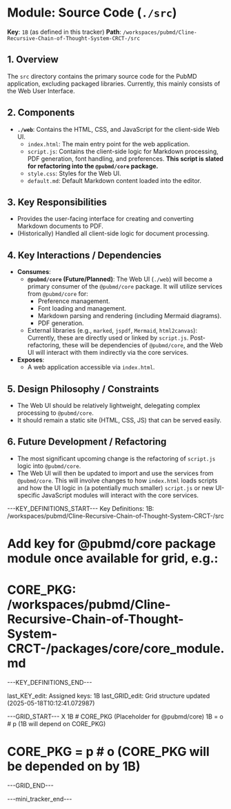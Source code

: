 # Module: Source Code (`./src`)

**Key**: `1B` (as defined in this tracker)
**Path**: `/workspaces/pubmd/Cline-Recursive-Chain-of-Thought-System-CRCT-/src`

## 1. Overview
The `src` directory contains the primary source code for the PubMD application, excluding packaged libraries. Currently, this mainly consists of the Web User Interface.

## 2. Components
*   **`./web`**: Contains the HTML, CSS, and JavaScript for the client-side Web UI.
    *   `index.html`: The main entry point for the web application.
    *   `script.js`: Contains the client-side logic for Markdown processing, PDF generation, font handling, and preferences. **This script is slated for refactoring into the `@pubmd/core` package.**
    *   `style.css`: Styles for the Web UI.
    *   `default.md`: Default Markdown content loaded into the editor.

## 3. Key Responsibilities
*   Provides the user-facing interface for creating and converting Markdown documents to PDF.
*   (Historically) Handled all client-side logic for document processing.

## 4. Key Interactions / Dependencies
*   **Consumes**:
    *   **`@pubmd/core` (Future/Planned)**: The Web UI (`./web`) will become a primary consumer of the `@pubmd/core` package. It will utilize services from `@pubmd/core` for:
        *   Preference management.
        *   Font loading and management.
        *   Markdown parsing and rendering (including Mermaid diagrams).
        *   PDF generation.
    *   External libraries (e.g., `marked`, `jspdf`, `Mermaid`, `html2canvas`): Currently, these are directly used or linked by `script.js`. Post-refactoring, these will be dependencies of `@pubmd/core`, and the Web UI will interact with them indirectly via the core services.
*   **Exposes**:
    *   A web application accessible via `index.html`.

## 5. Design Philosophy / Constraints
*   The Web UI should be relatively lightweight, delegating complex processing to `@pubmd/core`.
*   It should remain a static site (HTML, CSS, JS) that can be served easily.

## 6. Future Development / Refactoring
*   The most significant upcoming change is the refactoring of `script.js` logic into `@pubmd/core`.
*   The Web UI will then be updated to import and use the services from `@pubmd/core`. This will involve changes to how `index.html` loads scripts and how the UI logic in (a potentially much smaller) `script.js` or new UI-specific JavaScript modules will interact with the core services.

---KEY_DEFINITIONS_START---
Key Definitions:
1B: /workspaces/pubmd/Cline-Recursive-Chain-of-Thought-System-CRCT-/src
# Add key for @pubmd/core package module once available for grid, e.g.:
# CORE_PKG: /workspaces/pubmd/Cline-Recursive-Chain-of-Thought-System-CRCT-/packages/core/core_module.md
---KEY_DEFINITIONS_END---

last_KEY_edit: Assigned keys: 1B
last_GRID_edit: Grid structure updated (2025-05-18T10:12:41.072987)

---GRID_START---
X 1B # CORE_PKG (Placeholder for @pubmd/core)
1B = o # p (1B will depend on CORE_PKG)
# CORE_PKG = p # o (CORE_PKG will be depended on by 1B)
---GRID_END---

---mini_tracker_end---
